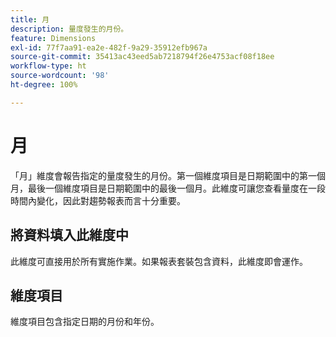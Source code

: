 ```yaml
---
title: 月
description: 量度發生的月份。
feature: Dimensions
exl-id: 77f7aa91-ea2e-482f-9a29-35912efb967a
source-git-commit: 35413ac43eed5ab7218794f26e4753acf08f18ee
workflow-type: ht
source-wordcount: '98'
ht-degree: 100%

---
```


# 月

「月」維度會報告指定的量度發生的月份。第一個維度項目是日期範圍中的第一個月，最後一個維度項目是日期範圍中的最後一個月。此維度可讓您查看量度在一段時間內變化，因此對趨勢報表而言十分重要。

## 將資料填入此維度中

此維度可直接用於所有實施作業。如果報表套裝包含資料，此維度即會運作。

## 維度項目

維度項目包含指定日期的月份和年份。
